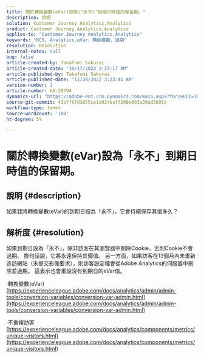 ```yaml
---
title: 關於轉換變數(eVar)設為\"永不\"到期日時值的保留期。"
description: 說明
solution: Customer Journey Analytics,Analytics
product: Customer Journey Analytics,Analytics
applies-to: "Customer Journey Analytics,Analytics"
keywords: "KCS, Analytics,eVar，轉換變數，過期"
resolution: Resolution
internal-notes: null
bug: false
article-created-by: Takafumi Sakurai
article-created-date: "10/17/2022 2:37:17 AM"
article-published-by: Takafumi Sakurai
article-published-date: "11/28/2022 3:23:41 AM"
version-number: 1
article-number: KA-20794
dynamics-url: "https://adobe-ent.crm.dynamics.com/main.aspx?forceUCI=1&pagetype=entityrecord&etn=knowledgearticle&id=730c1297-c44d-ed11-bba2-000d3a5c1bcc"
source-git-commit: 43e7f67d3855ce1a934baff208e003a39ad3691d
workflow-type: tm+mt
source-wordcount: '180'
ht-degree: 5%

---
```


# 關於轉換變數(eVar)設為「永不」到期日時值的保留期。

## 說明 {#description}

如果我將轉換變數(eVar)的到期日設為「永不」，它會持續保存其值多久？

## 解析度 {#resolution}


如果到期日設為「永不」，除非訪客在其瀏覽器中刪除Cookie，否則Cookie不會過期。 換句話說，它將永遠保持其價值。 另一方面，如果訪客在13個月內未重新造訪網站（未提交影像要求），則訪客設定檔會從Adobe Analytics的伺服器中刪除並過期。 這表示也會重設沒有到期日的eVar值。

·轉換變數(eVar)
[https://experienceleague.adobe.com/docs/analytics/admin/admin-tools/conversion-variables/conversion-var-admin.html](https://experienceleague.adobe.com/docs/analytics/admin/admin-tools/conversion-variables/conversion-var-admin.html)

·不重複訪客
[https://experienceleague.adobe.com/docs/analytics/components/metrics/unique-visitors.html](https://experienceleague.adobe.com/docs/analytics/components/metrics/unique-visitors.html)
